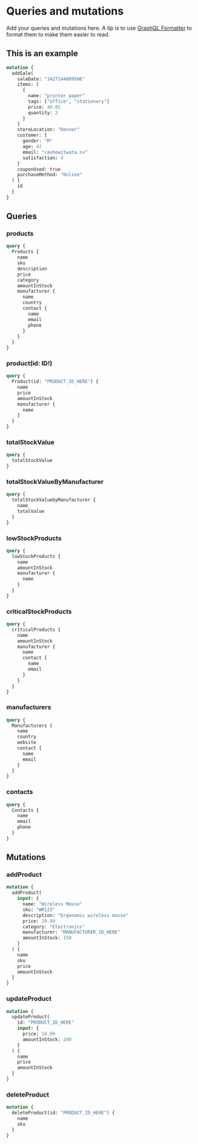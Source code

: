 # Queries and mutations

Add your queries and mutations here.
A tip is to use [GraphQL Formatter](https://jsonformatter.org/graphql-formatter) to format them to make them easier to read.

## This is an example

```graphql
mutation {
  addSale(
    saleDate: "1427144809506"
    items: [
      {
        name: "printer paper"
        tags: ["office", "stationary"]
        price: 40.01
        quantity: 2
      }
    ]
    storeLocation: "Denver"
    customer: {
      gender: "M"
      age: 42
      email: "cauhowitwuta.sv"
      satisfaction: 4
    }
    couponUsed: true
    purchaseMethod: "Online"
  ) {
    id
  }
}
```

## Queries

### products

```graphql
query {
  Products {
    name
    sku
    description
    price
    category
    amountInStock
    manufacturer {
      name
      country
      contact {
        name
        email
        phone
      }
    }
  }
}
```

### product(id: ID!)

```graphql
query {
  Product(id: "PRODUCT_ID_HERE") {
    name
    price
    amountInStock
    manufacturer {
      name
    }
  }
}
```

### totalStockValue

```graphql
query {
  totalStockValue
}
```

### totalStockValueByManufacturer

```graphql
query {
  totalStockValuebyManufacturer {
    name
    totalValue
  }
}
```

### lowStockProducts

```graphql
query {
  lowStockProducts {
    name
    amountInStock
    manufacturer {
      name
    }
  }
}
```

### criticalStockProducts

```graphql
query {
  criticalProducts {
    name
    amountInStock
    manufacturer {
      name
      contact {
        name
        email
      }
    }
  }
}
```

### manufacturers

```graphql
query {
  Manufacturers {
    name
    country
    website
    contact {
      name
      email
    }
  }
}
```

### contacts
```graphql
query {
  Contacts {
    name
    email
    phone
  }
}
```

## Mutations

### addProduct

```graphql
mutation {
  addProduct(
    input: {
      name: "Wireless Mouse"
      sku: "WM123"
      description: "Ergonomic wireless mouse"
      price: 29.99
      category: "Electronics"
      manufacturer: "MANUFACTURER_ID_HERE"
      amountInStock: 150
    }
  ) {
    name
    sku
    price
    amountInStock
  }
}
```

### updateProduct

```graphql
mutation {
  updateProduct(
    id: "PRODUCT_ID_HERE"
    input: {
      price: 24.99
      amountInStock: 200
    }
  ) {
    name
    price
    amountInStock
  }
}
```

### deleteProduct

```graphql
mutation {
  deleteProduct(id: "PRODUCT_ID_HERE") {
    name
    sku
  }
}
```
